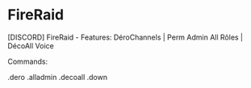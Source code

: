# FireRaid
[DISCORD] FireRaid - Features: DéroChannels | Perm Admin All Rôles | DécoAll Voice


Commands:

.dero
.alladmin
.decoall
.down
